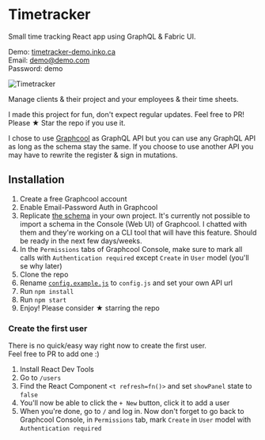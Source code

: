 # Timetracker

Small time tracking React app using GraphQL & Fabric UI.

Demo: [timetracker-demo.inko.ca](https://timetracker-demo.inko.ca/)  
Email: demo@demo.com  
Password: demo

![Timetracker](http://i.imgur.com/W2qnSb6.gif)

Manage clients & their project and your employees & their time sheets.

I made this project for fun, don't expect regular updates. 
Feel free to PR! Please ★ Star the repo if you use it.

I chose to use [Graphcool](https://graph.cool) as GraphQL API but 
you can use any GraphQL API as long as the schema stay the same. If
you choose to use another API you may have to rewrite the register &
sign in mutations.

## Installation

1. Create a free Graphcool account
2. Enable Email-Password Auth in Graphcool
3. Replicate [the schema](https://github.com/orditeck/react-timetracker-graphql/blob/master/timetracker.schema) in your own project. It's currently not possible to import a schema in the Console (Web UI) of Graphcool. I chatted with them and they're working on a CLI tool that will have this feature. Should be ready in the next few days/weeks.
4. In the `Permissions` tabs of Graphcool Console, make sure to mark all calls with `Authentication required` except `Create` in `User` model (you'll se why later)
5. Clone the repo
6. Rename [`config.example.js`](https://github.com/orditeck/react-timetracker-graphql/blob/master/src/config.example.js) to `config.js` and set your own API url
7. Run `npm install`
8. Run `npm start`
9. Enjoy! Please consider ★ starring the repo

### Create the first user

There is no quick/easy way right now to create the first user.  
Feel free to PR to add one :)

1. Install React Dev Tools
2. Go to `/users` 
3. Find the React Component `<t refresh=fn()>` and set `showPanel` state to `false`
4. You'll now be able to click the `+ New` button, click it to add a user
5. When you're done, go to `/` and log in. Now don't forget to go back to 
Graphcool Console, in `Permissions` tab, mark `Create` in `User` model with `Authentication required`